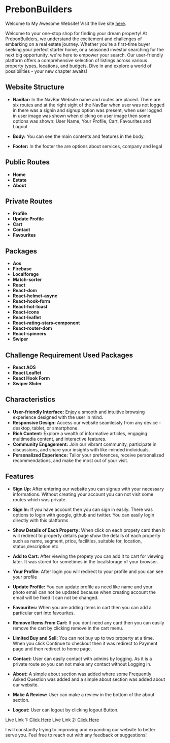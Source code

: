 # PrebonBuilders

Welcome to My Awesome Website! Visit the live site [here](https://real-state-assignment.web.app/).


Welcome to your one-stop shop for finding your dream property! At PrebonBuilders, we understand the excitement and challenges of embarking on a real estate journey. Whether you're a first-time buyer seeking your perfect starter home, or a seasoned investor searching for the next big opportunity, we're here to empower your search. Our user-friendly platform offers a comprehensive selection of listings across various property types, locations, and budgets. Dive in and explore a world of possibilities -  your new chapter awaits!

## Website Structure
- **NavBar:** In the NavBar Website name and routes are placed. There are six routes and at the right sight of the NavBar when user was not logged in there was a signin and signup option was present, when user logged in user image was shown when clicking on user image then some options was shown: User Name, Your Profile, Cart, Favourites and Logout

- **Body:** You can see the main contents and features in the body.

- **Footer:** In the footer the are options about services, company and legal

## Public Routes

- **Home**
- **Estate**
- **About**

## Private Routes

- **Profile**
- **Update Profile**
- **Cart**
- **Contact**
- **Favourites**


## Packages

- **Aos**
- **Firebase**
- **Localforage**
- **Match-sorter**
- **React**
- **React-dom**
- **React-helmet-async**
- **React-hook-form**
- **React-hot-toast**
- **React-icons**
- **React-leaflet**
- **React-rating-stars-component**
- **React-router-dom**
- **React-spinners**
- **Swiper**

## Challenge Requirement Used Packages

- **React AOS**
- **React Leaflet**
- **React Hook Form**
- **Swiper Slider**


## Characteristics

- **User-friendly Interface:** Enjoy a smooth and intuitive browsing experience designed with the user in mind.
- **Responsive Design:** Access our website seamlessly from any device - desktop, tablet, or smartphone.
- **Rich Content:** Explore a wealth of informative articles, engaging multimedia content, and interactive features.
- **Community Engagement:** Join our vibrant community, participate in discussions, and share your insights with like-minded individuals.
- **Personalized Experience:** Tailor your preferences, receive personalized recommendations, and make the most out of your visit.

## Features
- **Sign Up:** After entering our website you can signup with your necessary informations. Without creating your account you can not visit some routes which was private.

- **Sign In:** If you have account then you can sign in easily. There was options to login with google, github and twitter. You can easily login directly with this platforms

- **Show Details of Each Property:** When click on each propety card then it will redirect to property details page show the details of each property such as name, segment, price, facilities, suitable for, location, status,description etc

- **Add to Cart:** After viewing the propety you can add it to cart for viewing later. It was stored for sometimes in the localstorage of your browser.

- **Your Profile:** After login you will redirect to your profile and you can see your profile

- **Update Profile:** You can update profile as need like name and your photo email can not be updated because when creating account the email will be fixed it can not be changed.

- **Favourites:** When you are adding items in cart then you can add a particular cart into favourites.

- **Remove Items From Cart:** If you dont need any card then you can easily remove the cart by clicking remove in the cart menu.

- **Limited Buy and Sell:** You can not buy up to two property at a time. When you click Continue to checkout then it was redirect to Payment page and then redirect to home page. 

- **Contact:** User can easily contact with admins by logging. As it is a private route so you can not make any contact without Logging in.  

- **About:** A simple about section was added where some Frequently Asked Question was added and a simple about section was added about our website.

- **Make A Review:** User can make a review in the bottom of the about section.

- **Logout:** User can logout by clicking logout Button.



Live Link 1: [Click Here](https://real-state-assignment.web.app/)
Live Link 2: [Click Here](https://shawnislam-ice-assignment-9.netlify.app/)

I will constantly trying to improving and expanding our website to better serve you. Feel free to reach out with any feedback or suggestions!


